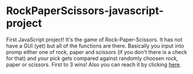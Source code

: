 # RockPaperScissors-javascript-project

First JavaScript project! It's the game of Rock-Paper-Scissors. It has not have a GUI (yet) but all of the functions are there. Basically you input into promp either one of rock, paper and scissors (if you don't there is a check for that) and your pick gets compared against randomly choosen rock, paper or scissors. First to 3 wins! Also you can reach it by clicking [here](https://emredogu.github.io/RockPaperScissors-javascript-project/).
